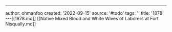 ---
author: ohmanfoo
created: '2022-09-15'
source: '#todo'
tags: ''
title: '1878'
---[[1878.md]]
[[Native Mixed Blood and White Wives of Laborers at Fort Nisqually.md]]
